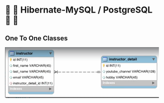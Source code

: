 # :fallen_leaf: :leaves: Hibernate-MySQL / PostgreSQL :leaves: :fallen_leaf:

## One To One Classes

  ![alt text](./OnetoOne.png)
